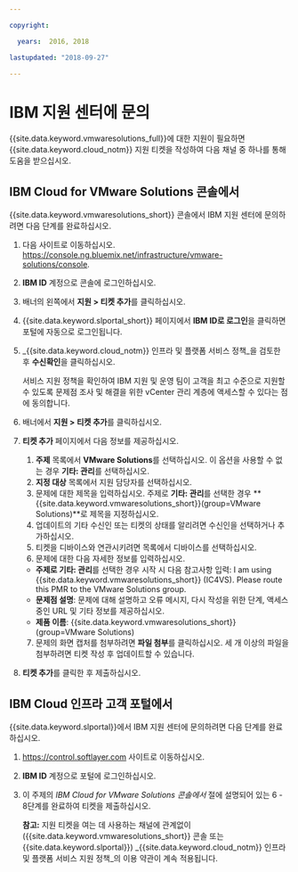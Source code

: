 ```yaml
---

copyright:

  years:  2016, 2018

lastupdated: "2018-09-27"

---
```


# IBM 지원 센터에 문의

{{site.data.keyword.vmwaresolutions_full}}에 대한 지원이 필요하면 {{site.data.keyword.cloud_notm}} 지원 티켓을 작성하여 다음 채널 중 하나를 통해 도움을 받으십시오.

## IBM Cloud for VMware Solutions 콘솔에서

{{site.data.keyword.vmwaresolutions_short}} 콘솔에서 IBM 지원 센터에 문의하려면 다음 단계를 완료하십시오.

1. 다음 사이트로 이동하십시오.
   https://console.ng.bluemix.net/infrastructure/vmware-solutions/console.
2. **IBM ID** 계정으로 콘솔에 로그인하십시오.
3. 배너의 왼쪽에서 **지원 > 티켓 추가**를 클릭하십시오.
4. {{site.data.keyword.slportal_short}} 페이지에서 **IBM ID로 로그인**을 클릭하면 포털에 자동으로 로그인됩니다.
5. _{{site.data.keyword.cloud_notm}} 인프라 및 플랫폼 서비스 정책_을 검토한 후 **수신확인**을 클릭하십시오.

   서비스 지원 정책을 확인하여 IBM 지원 및 운영 팀이 고객을 최고 수준으로 지원할 수 있도록 문제점 조사 및 해결을 위한 vCenter 관리 계층에 액세스할 수 있다는 점에 동의합니다.

6. 배너에서 **지원 > 티켓 추가**를 클릭하십시오.
7. **티켓 추가** 페이지에서 다음 정보를 제공하십시오.
   1. **주제** 목록에서 **VMware Solutions**를 선택하십시오. 이 옵션을 사용할 수 없는 경우 **기타: 관리**를 선택하십시오.   
   2. **지정 대상** 목록에서 지원 담당자를 선택하십시오.  
   3. 문제에 대한 제목을 입력하십시오. 주제로 **기타: 관리**를 선택한 경우
   **{{site.data.keyword.vmwaresolutions_short}}(group=VMware Solutions)**로 제목을 지정하십시오.  
   4. 업데이트의 기타 수신인 또는 티켓의 상태를 알리려면 수신인을 선택하거나 추가하십시오.
   5. 티켓을 디바이스와 연관시키려면 목록에서 디바이스를 선택하십시오.  
   6. 문제에 대한 다음 자세한 정보를 입력하십시오.      
     * **주제로 기타: 관리**를 선택한 경우 시작 시 다음 참고사항 입력: I am using {{site.data.keyword.vmwaresolutions_short}} (IC4VS). Please route this PMR to the VMware Solutions group.   
     * **문제점 설명**: 문제에 대해 설명하고 오류 메시지, 다시 작성을 위한 단계, 액세스 중인 URL 및 기타 정보를 제공하십시오.    
     * **제품 이름**: {{site.data.keyword.vmwaresolutions_short}}(group=VMware Solutions)    
   7. 문제의 화면 캡처를 첨부하려면 **파일 첨부**를 클릭하십시오. 세 개 이상의 파일을 첨부하려면 티켓 작성 후
   업데이트할 수 있습니다.  
8. **티켓 추가**를 클릭한 후 제출하십시오.

## IBM Cloud 인프라 고객 포털에서

{{site.data.keyword.slportal}}에서 IBM 지원 센터에 문의하려면 다음 단계를 완료하십시오.

1. https://control.softlayer.com 사이트로 이동하십시오.
2. **IBM ID** 계정으로 포털에 로그인하십시오.
3. 이 주제의 _IBM Cloud for VMware Solutions 콘솔에서_ 절에 설명되어 있는 6 - 8단계를 완료하여 티켓을 제출하십시오.

    **참고:** 지원 티켓을 여는 데 사용하는 채널에 관계없이({{site.data.keyword.vmwaresolutions_short}} 콘솔 또는 {{site.data.keyword.slportal}}) _{{site.data.keyword.cloud_notm}} 인프라 및 플랫폼 서비스 지원 정책_의 이용 약관이 계속 적용됩니다.
